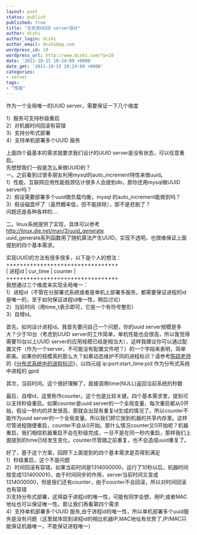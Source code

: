 ```yaml
---
layout: post
status: publish
published: true
title: "无状态UUID server设计"
author: dcshi
author_login: dcshi
author_email: dcshi@qq.com
wordpress_id: 10
wordpress_url: http://www.dcshi.com/?p=10
date: '2011-10-15 10:24:09 +0000'
date_gmt: '2011-10-15 10:24:09 +0000'
categories:
- server
tags:
- "性能"
---
```

<p>作为一个全局唯一的UUID server，需要保证一下几个维度</p>
<p>1）服务可支持秒级重启<br />
2）对机器时间回滚有容错<br />
3）支持分布式部署<br />
4）支持单机部署多个UUID 服务</p>
<p>上面四个最基本的需求就要求我们设计的UUID server是没有状态，可以任意重启。<br />
先想想我们一般是怎么来做UUID的？<br />
一。之前看到过很多朋友利用mysql的auto_increment特性来做uuid。<br />
1）性能，互联网应用性能瓶颈估计很多人会提到db，那你还用mysql做UUID server吗？<br />
2）假设需要部署多个uuid做负载均衡，mysql 的auto_increment能做到吗？<br />
3）假设磁盘坏了（虽然概率低，但不能排除），那不是悲剧了？<br />
问题还是各种各样的….</p>
<p>二。linux系统提供了实现，具体可以参考<a href="http://linux.die.net/man/3/uuid_generate" target="_blank">http://linux.die.net/man/3/uuid_generate</a><br />
uuid_generate系列函数用了随机算法产生UUID，实现不透明，也很难保证上面提到的四个基本需求。</p>
<p>实现UUID的方法有很多很多，以下是个人的想法：<br />
+++++++++++++++++++++++++++++++++<br />
| 进程id | cur_time | counter |<br />
+++++++++++++++++++++++++++++++++<br />
我想通过三个维度来实现全局唯一：<br />
1）进程id（不管在分部署式系统或者是单机上部署多服务，都需要保证进程的id是唯一的，至于如何保证进程id唯一性，稍后讨论）<br />
2）当前时间（用time_t表示即可，它是一个有符号整形）<br />
3）自增id。</p>
<p>首先，如何设计进程id。我首先要问自己一个问题，你的uuid server规模是多大？少于10台（考虑到UUID server的工作简单，单机性能也会很高，所以我觉得需要10台以上UUID server的应用规模已经是相当大），这样我建议你可以通过配置文件（作为一个server，不可能没有配置文件吧？）的一个字段来表明，简单即美。如果你的规模真的那么大？如果动态维护不同的进程标识？请参考<a href="http://weibo.com/n/bnu_chenshuo" target="_blank">陈硕老师</a>的《<a href="http://blog.csdn.net/solstice/article/details/6285216" target="_blank">分布式系统中的进程标识</a>》，以四元组 ip:port:start_time:pid 作为分布式系统中进程的 gpid</p>
<p>其次，当前时间。这个很好理解了，直接调用time(NULL)返回当前系统的秒数</p>
<p>最后，自增id，这里称作counter。这个也是比较关键。四个基本需求里，提到可以支持秒级重启。如果counter是uuid server的一个全局变量，每次重启都从0开始，假设一秒内的并发很高，那就会出现有重复id生成的情况了。所以counter不能作为uuid server的一个全局变量。所以我们把它放到机器的共享内存里。这样尽管进程随便重启，counter不会从0开始。那什么情况counter又0开始呢？机器重启，我们相信机器重启不会在秒级完成，一旦不是在同一秒内重启，那样我们上面提到的time已经发生变化，counter尽管跟之前重复，也不会造成uuid重复了。</p>
<p>好了，基于这个方案，回顾下上面提到的四个基本需求是否得到满足<br />
1）秒级重启，这个不是问题<br />
2）时间回滚有容错。如果当前时间是1314000000，运行了10秒以后，机器时间按变成1314000010，由于时间同步的作用，server当前时间又变成1314000000，但是我们还有counter，由于counter不会回滚，所以对时间回滚也有容错<br />
3)支持分布式部署，这得益于进程id的唯一性，可能有同学会想，用IP,或者MAC地址也可以保证唯一性。那让我们再看第四个需求<br />
4）支持单机部署多个UUID 服务,由于进程id的唯一性，所以单机部署多个uuid服务是没有问题（这里就体现到进程id的相比机器IP,MAC地址有优势了,IP/MAC只能保证机器唯一，不能保证进程唯一）</p>
<p>&nbsp;</p>
